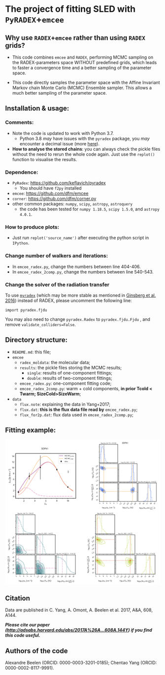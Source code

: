 # The project of fitting SLED with `PyRADEX`+`emcee`


## Why use `RADEX`+`emcee` rather than using `RADEX` grids?

- This code combines `emcee` and `RADEX`, performing MCMC sampling on the RADEX-parameters space WITHOUT predefined grids, which leads to faster a convergence time and a better sampling of the parameter space.

- This code directly samples the parameter space with the Affine Invariant Markov chain Monte Carlo (MCMC) Ensemble sampler. This allows a much better sampling of the parameter space. 	

## Installation & usage: 

### Comments:
- Note the code is updated to work with Python 3.7.
	- Python 3.8 *may* have issues with the `pyradex` package, you *may* encounter a decimal issue (more [here](https://github.com/keflavich/pyradex/issues/31)).  
- **How to analyse the stored chains**: you can always check the pickle files without the need to rerun the whole code again. Just use the `replot()` function to visualise the results.	

### Dependence:

- `PyRadex`: https://github.com/keflavich/pyradex
	- You should have `f2py` installed
- `emcee`: https://github.com/dfm/emcee
- `corner`: https://github.com/dfm/corner.py
- other common packages: `numpy`, `scipy`, `astropy`, `astroquery` 
	- the code has been tested for `numpy 1.18.5`, `scipy 1.5.0`, and `astropy 4.0.1`.

### How to produce plots:
- Just run `replot('source_name')` after executing the python script in `IPython`.

### Change number of walkers and iterations:
- In `emcee_radex.py`, change the numbers between line 404-406.
- In `emcee_radex_2comp.py`, change the numbers between line 540-543.

### Change the solver of the radiation transfer

To use [`myradex`](https://github.com/fjdu/myRadex) (which may be more stable as mentioned in [Ginsberg et al. 2016](https://ui.adsabs.harvard.edu/abs/2016A%26A...586A..50G/abstract)) instead of RADEX, please uncomment the following line:

```
import pyradex.fjdu
```

You may also need to change `pyradex.Radex` to `pyradex.fjdu.Fjdu` , and remove `validate_colliders=False`.



## Directory structure:

- `README.md`: this file;
- `emcee`
	- `radex_moldata`: the molecular data;
	- `results`: the pickle files storing the MCMC results;
		- `single`: results of one-component fittings;
		- `double`: results of two-component fittings;
	- `emcee_radex.py`: one-component fitting code;
	- `emcee_radex_2comp.py`: warm + cold components, **in prior Tcold < Twarm; SizeCold>SizeWarm**;
- `data`
	- `flux.note`: explaining the data in Yang+2017;
	- `flux.dat`: **this is the flux data file read by** `emcee_radex.py`;
	- `flux_for2p.dat`: flux data used in `emcee_radex_2comp.py`;

## Fitting example:
![](./fig/SDP81.png)


## Citation
Data are published in C. Yang, A. Omont, A. Beelen et al. 2017, A&A, 608, A144.

***Please cite our paper (http://adsabs.harvard.edu/abs/2017A%26A...608A.144Y) if you find this code useful.***

## Authors of the code

Alexandre Beelen (ORCID: 0000-0003-3201-0185); Chentao Yang (ORCID: 0000-0002-8117-9991).
